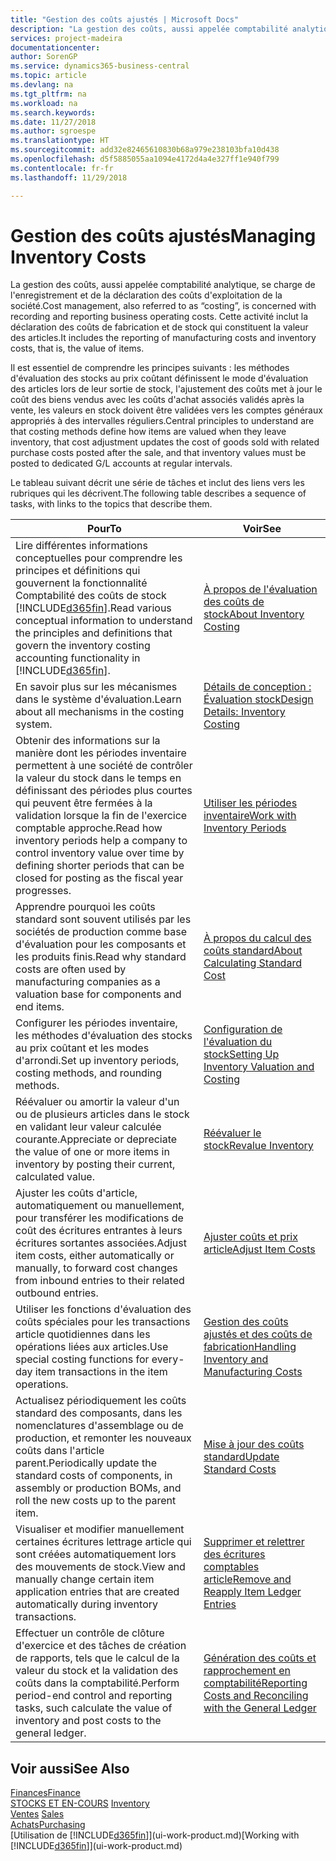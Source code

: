 ```yaml
---
title: "Gestion des coûts ajustés | Microsoft Docs"
description: "La gestion des coûts, aussi appelée comptabilité analytique, se charge de l'enregistrement et de la déclaration des coûts d'exploitation de la société. Cette activité inclut la déclaration des coûts de fabrication et de stock qui constituent la valeur des articles."
services: project-madeira
documentationcenter: 
author: SorenGP
ms.service: dynamics365-business-central
ms.topic: article
ms.devlang: na
ms.tgt_pltfrm: na
ms.workload: na
ms.search.keywords: 
ms.date: 11/27/2018
ms.author: sgroespe
ms.translationtype: HT
ms.sourcegitcommit: add32e82465610830b68a979e238103bfa10d438
ms.openlocfilehash: d5f5885055aa1094e4172d4a4e327ff1e940f799
ms.contentlocale: fr-fr
ms.lasthandoff: 11/29/2018

---
```

# <a name="managing-inventory-costs"></a><span data-ttu-id="ca7d7-104">Gestion des coûts ajustés</span><span class="sxs-lookup"><span data-stu-id="ca7d7-104">Managing Inventory Costs</span></span>
<span data-ttu-id="ca7d7-105">La gestion des coûts, aussi appelée comptabilité analytique, se charge de l'enregistrement et de la déclaration des coûts d'exploitation de la société.</span><span class="sxs-lookup"><span data-stu-id="ca7d7-105">Cost management, also referred to as “costing”, is concerned with recording and reporting business operating costs.</span></span> <span data-ttu-id="ca7d7-106">Cette activité inclut la déclaration des coûts de fabrication et de stock qui constituent la valeur des articles.</span><span class="sxs-lookup"><span data-stu-id="ca7d7-106">It includes the reporting of manufacturing costs and inventory costs, that is, the value of items.</span></span>   

<span data-ttu-id="ca7d7-107">Il est essentiel de comprendre les principes suivants : les méthodes d'évaluation des stocks au prix coûtant définissent le mode d'évaluation des articles lors de leur sortie de stock, l'ajustement des coûts met à jour le coût des biens vendus avec les coûts d'achat associés validés après la vente, les valeurs en stock doivent être validées vers les comptes généraux appropriés à des intervalles réguliers.</span><span class="sxs-lookup"><span data-stu-id="ca7d7-107">Central principles to understand are that costing methods define how items are valued when they leave inventory, that cost adjustment updates the cost of goods sold with related purchase costs posted after the sale, and that inventory values must be posted to dedicated G/L accounts at regular intervals.</span></span>

<span data-ttu-id="ca7d7-108">Le tableau suivant décrit une série de tâches et inclut des liens vers les rubriques qui les décrivent.</span><span class="sxs-lookup"><span data-stu-id="ca7d7-108">The following table describes a sequence of tasks, with links to the topics that describe them.</span></span>

|<span data-ttu-id="ca7d7-109">**Pour**</span><span class="sxs-lookup"><span data-stu-id="ca7d7-109">**To**</span></span>|<span data-ttu-id="ca7d7-110">**Voir**</span><span class="sxs-lookup"><span data-stu-id="ca7d7-110">**See**</span></span>|  
|------------|-------------|  
|<span data-ttu-id="ca7d7-111">Lire différentes informations conceptuelles pour comprendre les principes et définitions qui gouvernent la fonctionnalité Comptabilité des coûts de stock [!INCLUDE[d365fin](includes/d365fin_md.md)].</span><span class="sxs-lookup"><span data-stu-id="ca7d7-111">Read various conceptual information to understand the principles and definitions that govern the inventory costing accounting functionality in [!INCLUDE[d365fin](includes/d365fin_md.md)].</span></span>|[<span data-ttu-id="ca7d7-112">À propos de l'évaluation des coûts de stock</span><span class="sxs-lookup"><span data-stu-id="ca7d7-112">About Inventory Costing</span></span>](finance-learn-about-costing.md)|  
|<span data-ttu-id="ca7d7-113">En savoir plus sur les mécanismes dans le système d'évaluation.</span><span class="sxs-lookup"><span data-stu-id="ca7d7-113">Learn about all mechanisms in the costing system.</span></span>|[<span data-ttu-id="ca7d7-114">Détails de conception : Évaluation stock</span><span class="sxs-lookup"><span data-stu-id="ca7d7-114">Design Details: Inventory Costing</span></span>](design-details-inventory-costing.md)|
|<span data-ttu-id="ca7d7-115">Obtenir des informations sur la manière dont les périodes inventaire permettent à une société de contrôler la valeur du stock dans le temps en définissant des périodes plus courtes qui peuvent être fermées à la validation lorsque la fin de l'exercice comptable approche.</span><span class="sxs-lookup"><span data-stu-id="ca7d7-115">Read how inventory periods help a company to control inventory value over time by defining shorter periods that can be closed for posting as the fiscal year progresses.</span></span>|[<span data-ttu-id="ca7d7-116">Utiliser les périodes inventaire</span><span class="sxs-lookup"><span data-stu-id="ca7d7-116">Work with Inventory Periods</span></span>](finance-how-to-work-with-inventory-periods.md)|
|<span data-ttu-id="ca7d7-117">Apprendre pourquoi les coûts standard sont souvent utilisés par les sociétés de production comme base d'évaluation pour les composants et les produits finis.</span><span class="sxs-lookup"><span data-stu-id="ca7d7-117">Read why standard costs are often used by manufacturing companies as a valuation base for components and end items.</span></span>|[<span data-ttu-id="ca7d7-118">À propos du calcul des coûts standard</span><span class="sxs-lookup"><span data-stu-id="ca7d7-118">About Calculating Standard Cost</span></span>](finance-about-calculating-standard-cost.md)|
|<span data-ttu-id="ca7d7-119">Configurer les périodes inventaire, les méthodes d'évaluation des stocks au prix coûtant et les modes d'arrondi.</span><span class="sxs-lookup"><span data-stu-id="ca7d7-119">Set up inventory periods, costing methods, and rounding methods.</span></span>|[<span data-ttu-id="ca7d7-120">Configuration de l'évaluation du stock</span><span class="sxs-lookup"><span data-stu-id="ca7d7-120">Setting Up Inventory Valuation and Costing</span></span>](finance-set-up-inventory-valuation-and-costing.md)|
|<span data-ttu-id="ca7d7-121">Réévaluer ou amortir la valeur d'un ou de plusieurs articles dans le stock en validant leur valeur calculée courante.</span><span class="sxs-lookup"><span data-stu-id="ca7d7-121">Appreciate or depreciate the value of one or more items in inventory by posting their current, calculated value.</span></span>|[<span data-ttu-id="ca7d7-122">Réévaluer le stock</span><span class="sxs-lookup"><span data-stu-id="ca7d7-122">Revalue Inventory</span></span>](inventory-how-revalue-inventory.md)|
|<span data-ttu-id="ca7d7-123">Ajuster les coûts d'article, automatiquement ou manuellement, pour transférer les modifications de coût des écritures entrantes à leurs écritures sortantes associées.</span><span class="sxs-lookup"><span data-stu-id="ca7d7-123">Adjust item costs, either automatically or manually, to forward cost changes from inbound entries to their related outbound entries.</span></span>|[<span data-ttu-id="ca7d7-124">Ajuster coûts et prix article</span><span class="sxs-lookup"><span data-stu-id="ca7d7-124">Adjust Item Costs</span></span>](inventory-how-adjust-item-costs.md)|
|<span data-ttu-id="ca7d7-125">Utiliser les fonctions d'évaluation des coûts spéciales pour les transactions article quotidiennes dans les opérations liées aux articles.</span><span class="sxs-lookup"><span data-stu-id="ca7d7-125">Use special costing functions for every-day item transactions in the item operations.</span></span>|[<span data-ttu-id="ca7d7-126">Gestion des coûts ajustés et des coûts de fabrication</span><span class="sxs-lookup"><span data-stu-id="ca7d7-126">Handling Inventory and Manufacturing Costs</span></span>](finance-handle-inventory-and-manufacturing-costs.md)|  
|<span data-ttu-id="ca7d7-127">Actualisez périodiquement les coûts standard des composants, dans les nomenclatures d'assemblage ou de production, et remonter les nouveaux coûts dans l'article parent.</span><span class="sxs-lookup"><span data-stu-id="ca7d7-127">Periodically update the standard costs of components, in assembly or production BOMs, and roll the new costs up to the parent item.</span></span>|[<span data-ttu-id="ca7d7-128">Mise à jour des coûts standard</span><span class="sxs-lookup"><span data-stu-id="ca7d7-128">Update Standard Costs</span></span>](finance-how-to-update-standard-costs.md)|
|<span data-ttu-id="ca7d7-129">Visualiser et modifier manuellement certaines écritures lettrage article qui sont créées automatiquement lors des mouvements de stock.</span><span class="sxs-lookup"><span data-stu-id="ca7d7-129">View and manually change certain item application entries that are created automatically during inventory transactions.</span></span>|[<span data-ttu-id="ca7d7-130">Supprimer et relettrer des écritures comptables article</span><span class="sxs-lookup"><span data-stu-id="ca7d7-130">Remove and Reapply Item Ledger Entries</span></span>](finance-how-to-remove-and-reapply-item-entries.md)|
|<span data-ttu-id="ca7d7-131">Effectuer un contrôle de clôture d'exercice et des tâches de création de rapports, tels que le calcul de la valeur du stock et la validation des coûts dans la comptabilité.</span><span class="sxs-lookup"><span data-stu-id="ca7d7-131">Perform period-end control and reporting tasks, such calculate the value of inventory and post costs to the general ledger.</span></span>|[<span data-ttu-id="ca7d7-132">Génération des coûts et rapprochement en comptabilité</span><span class="sxs-lookup"><span data-stu-id="ca7d7-132">Reporting Costs and Reconciling with the General Ledger</span></span>](finance-report-costs-and-reconcile-with-the-general-ledger.md)|

## <a name="see-also"></a><span data-ttu-id="ca7d7-133">Voir aussi</span><span class="sxs-lookup"><span data-stu-id="ca7d7-133">See Also</span></span>  
 [<span data-ttu-id="ca7d7-134">Finances</span><span class="sxs-lookup"><span data-stu-id="ca7d7-134">Finance</span></span>](finance.md)  
 <span data-ttu-id="ca7d7-135">[STOCKS ET EN-COURS](inventory-manage-inventory.md) </span><span class="sxs-lookup"><span data-stu-id="ca7d7-135">[Inventory](inventory-manage-inventory.md) </span></span>  
 <span data-ttu-id="ca7d7-136">[Ventes](sales-manage-sales.md) </span><span class="sxs-lookup"><span data-stu-id="ca7d7-136">[Sales](sales-manage-sales.md) </span></span>  
 [<span data-ttu-id="ca7d7-137">Achats</span><span class="sxs-lookup"><span data-stu-id="ca7d7-137">Purchasing</span></span>](purchasing-manage-purchasing.md)  
 <span data-ttu-id="ca7d7-138">[Utilisation de [!INCLUDE[d365fin](includes/d365fin_md.md)]](ui-work-product.md)</span><span class="sxs-lookup"><span data-stu-id="ca7d7-138">[Working with [!INCLUDE[d365fin](includes/d365fin_md.md)]](ui-work-product.md)</span></span>

